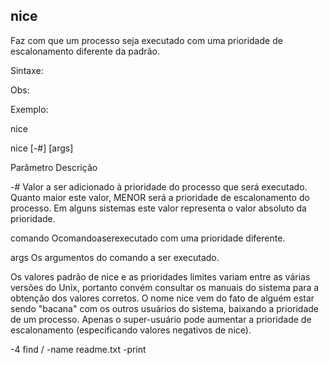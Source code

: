 ## nice

Faz com que um processo seja executado com uma prioridade de
escalonamento diferente da padrão.

Sintaxe:

Obs:

Exemplo:

nice

nice [-#] <comando> [args]

Parâmetro Descrição

 

-# Valor a ser adicionado à prioridade do processo
que será executado. Quanto maior este valor,
MENOR será a prioridade de escalonamento do
processo. Em alguns sistemas este valor
representa o valor absoluto da prioridade.

comando Ocomandoaserexecutado com uma prioridade
diferente.

args Os argumentos do comando a ser executado.

Os valores padrão de nice e as prioridades limites variam
entre as várias versões do Unix, portanto convém consultar
os manuais do sistema para a obtenção dos valores corretos.
O nome nice vem do fato de alguém estar sendo "bacana"
com os outros usuários do sistema, baixando a prioridade de
um processo. Apenas o super-usuário pode aumentar a
prioridade de escalonamento (especificando valores
negativos de nice).

-4 find / -name readme.txt -print



